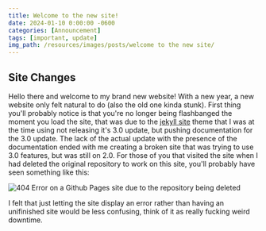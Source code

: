 ```yaml
---
title: Welcome to the new site!
date: 2024-01-10 0:00:00 -0600
categories: [Announcement]
tags: [important, update]
img_path: /resources/images/posts/welcome to the new site/
---
```

## Site Changes

Hello there and welcome to my brand new website! With a new year, a new website only felt natural to do (also the old one kinda stunk). First thing you'll probably notice is that you're no longer being flashbanged the moment you load the site, that was due to the [jekyll site](https://jekyllrb.com/) theme that I was at the time using not releasing it's 3.0 update, but pushing documentation for the 3.0 update. The lack of the actual update with the presence of the documentation ended with me creating a broken site that was trying to use 3.0 features, but was still on 2.0. For those of you that visited the site when I had deleted the original repository to work on this site, you'll probably have seen something like this:

![404 Error on a Github Pages site due to the repository being deleted](404.png)

I felt that just letting the site display an error rather than having an unifinished site would be less confusing, think of it as really fucking weird downtime.
